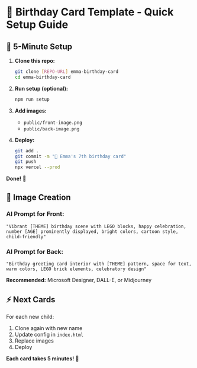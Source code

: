 # 🎉 Birthday Card Template - Quick Setup Guide

## 🚀 5-Minute Setup

1. **Clone this repo:**
   ```bash
   git clone [REPO-URL] emma-birthday-card
   cd emma-birthday-card
   ```

2. **Run setup (optional):**
   ```bash
   npm run setup
   ```

3. **Add images:**
   - `public/front-image.png` 
   - `public/back-image.png`

4. **Deploy:**
   ```bash
   git add .
   git commit -m "🎉 Emma's 7th birthday card"
   git push
   npx vercel --prod
   ```

**Done!** 🎂

## 🎨 Image Creation

### AI Prompt for Front:
```
"Vibrant [THEME] birthday scene with LEGO blocks, happy celebration, number [AGE] prominently displayed, bright colors, cartoon style, child-friendly"
```

### AI Prompt for Back:
```
"Birthday greeting card interior with [THEME] pattern, space for text, warm colors, LEGO brick elements, celebratory design"
```

**Recommended:** Microsoft Designer, DALL-E, or Midjourney

## ⚡ Next Cards

For each new child:
1. Clone again with new name
2. Update config in `index.html`
3. Replace images
4. Deploy

**Each card takes 5 minutes!** 🚀